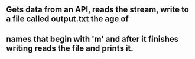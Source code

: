 ## Gets data from an API, reads the stream, write to a file called output.txt the age of 
## names that begin with 'm' and after it finishes writing reads the file and prints it.

